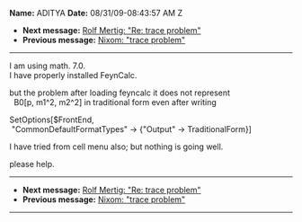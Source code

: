 **Name:** ADITYA
**Date:** 08/31/09-08:43:57 AM Z

  - **Next message:** [Rolf Mertig: "Re: trace problem"](0566.html)
  - **Previous message:** [Nixom: "trace problem"](0564.html)

-----

I am using math. 7.0.  
I have properly installed FeynCalc.  

but the problem after loading feyncalc it does not represent  
  B0[p, m1^2, m2^2] in traditional form even after writing  

SetOptions[$FrontEnd,  
 "CommonDefaultFormatTypes" -\> {"Output" -\> TraditionalForm}]  

I have tried from cell menu also; but nothing is going well.  

please help.  

-----

  - **Next message:** [Rolf Mertig: "Re: trace problem"](0566.html)
  - **Previous message:** [Nixom: "trace problem"](0564.html)

-----

